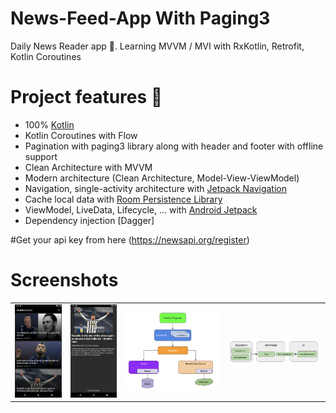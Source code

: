# News-Feed-App With Paging3

Daily News Reader app 📘. Learning MVVM / MVI with RxKotlin, Retrofit, Kotlin Coroutines

# Project features 🚀

-   100% [Kotlin](https://kotlinlang.org/)
-   Kotlin Coroutines with Flow
-   Pagination with paging3 library along with header and footer with offline support
-   Clean Architecture with MVVM 
-   Modern architecture (Clean Architecture, Model-View-ViewModel)
-   Navigation, single-activity architecture with [Jetpack Navigation](https://developer.android.com/guide/navigation)
-   Cache local data with [Room Persistence Library](https://developer.android.com/topic/libraries/architecture/room)
-   ViewModel, LiveData, Lifecycle, ... with [Android Jetpack](https://developer.android.com/jetpack)
-   Dependency injection [Dagger]

#Get your api key from here  (https://newsapi.org/register)

# Screenshots

|                         |                         |                         |                         |
|        :---:            |          :---:          |        :---:            |          :---:          |
| ![](screenshots/NewsListPage.png) | ![](screenshots/NewsDetailPage.png) | ![](screenshots/Architecture.png) | ![](screenshots/PagingArch.png) |
